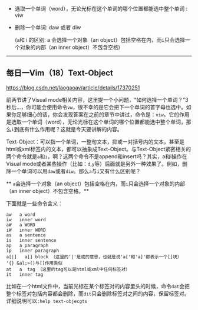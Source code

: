 - 选取一个单词（word），无论光标在这个单词的哪个位置都能选中整个单词 :  viw

- 删除一个单词:  daw 或者 diw

  (`a`和 i 的区别:  a 会选择一个对象（an object）包括空格在内，而`i`只会选择一个对象的内部（an inner object）不包含空格)

------

## 每日一Vim（18）Text-Object

https://blog.csdn.net/laogaoav/article/details/17370251

前两节讲了Visual mode相关内容，这里提一个小问题，“如何选择一个单词？”3秒后...，你可能会使用命令`vw`，很不幸的是它会把下一个单词的首字母也选中。如果你足够细心的话，你会发现答案在之前的章节中讲过，命令是：`viw`。它的作用是选取一个单词（word），无论光标在这个单词的哪个位置都能选中整个单词，那么`i`到底有什么作用呢？这就是今天要讲解的内容。

Text-Object：可以指一个单词，一整句文本，抑或一对括号内的文本，甚至是html或xml标签内的文本，都可以抽象成Text-Object。与Text-Object紧密相关的两个命令就是`a`和`i`，啊？这两个命令不是append和insert吗？其实，a和i操作在Visual mode或者某些操作（比如：`d`,`y`等）后面就是另外一种效果了。例如，删除一个单词可以用`daw`或者`diw`。那么`a`与`i`又有什么区别呢？

** `a`会选择一个对象（an object）包括空格在内，而`i`只会选择一个对象的内部（an inner object）不包含空格。**

下面就是一些命令含义：

```
aw   a word
iw   inner word
aW   a WORD   
iW   inner WORD
as   a sentence
is   inner sentence
ap   a paragraph
ip   inner paragraph
a[|]   a[] block （这里的'|'是或的意思，也就是说'a['和'a]'都表示一个[]块）
'{} &al;>()与[]作用类似
at   a  tag （这里的tag可以是html或xml中任何标签对）
it   inner tag
```

比如在一个html文件中，当前光标在某个标签对的内容里头的时候，命令`dat`会把整个标签对包括内容都会删除，而`dit`只会删除标签对之间的内容，保留标签对。详细说明可以`:help text-objecgts`